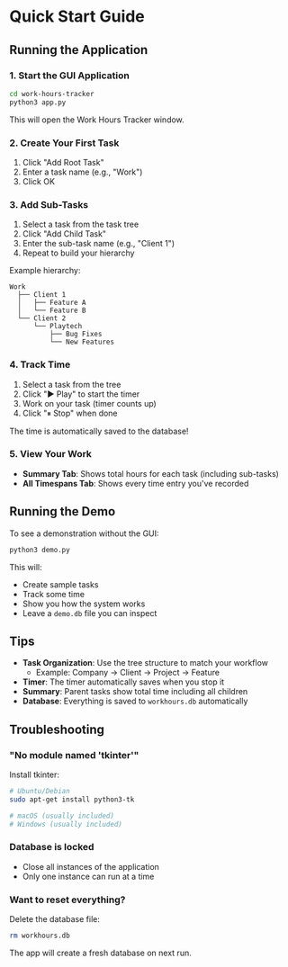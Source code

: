 # Quick Start Guide

## Running the Application

### 1. Start the GUI Application

```bash
cd work-hours-tracker
python3 app.py
```

This will open the Work Hours Tracker window.

### 2. Create Your First Task

1. Click "Add Root Task"
2. Enter a task name (e.g., "Work")
3. Click OK

### 3. Add Sub-Tasks

1. Select a task from the task tree
2. Click "Add Child Task"
3. Enter the sub-task name (e.g., "Client 1")
4. Repeat to build your hierarchy

Example hierarchy:
```
Work
  ├── Client 1
  │   ├── Feature A
  │   └── Feature B
  └── Client 2
      └── Playtech
          ├── Bug Fixes
          └── New Features
```

### 4. Track Time

1. Select a task from the tree
2. Click "▶ Play" to start the timer
3. Work on your task (timer counts up)
4. Click "⏸ Stop" when done

The time is automatically saved to the database!

### 5. View Your Work

- **Summary Tab**: Shows total hours for each task (including sub-tasks)
- **All Timespans Tab**: Shows every time entry you've recorded

## Running the Demo

To see a demonstration without the GUI:

```bash
python3 demo.py
```

This will:
- Create sample tasks
- Track some time
- Show you how the system works
- Leave a `demo.db` file you can inspect

## Tips

- **Task Organization**: Use the tree structure to match your workflow
  - Example: Company → Client → Project → Feature
- **Timer**: The timer automatically saves when you stop it
- **Summary**: Parent tasks show total time including all children
- **Database**: Everything is saved to `workhours.db` automatically

## Troubleshooting

### "No module named 'tkinter'"

Install tkinter:
```bash
# Ubuntu/Debian
sudo apt-get install python3-tk

# macOS (usually included)
# Windows (usually included)
```

### Database is locked

- Close all instances of the application
- Only one instance can run at a time

### Want to reset everything?

Delete the database file:
```bash
rm workhours.db
```

The app will create a fresh database on next run.
